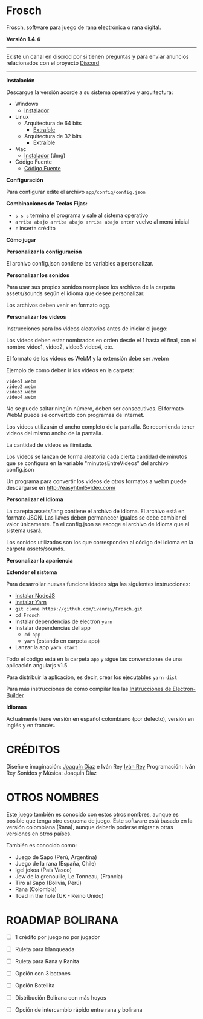 Frosch
======

Frosch, software para juego de rana electrónica o rana digital.

**Versión 1.4.4**

----------

Existe un canal en discrod por si tienen preguntas y para enviar anuncios relacionados con el proyecto
[Discord](https://discord.com/channels/734551945066446848/734551945066446851)

----------

**Instalación**

Descargue la versión acorde a su sistema operativo y arquitectura:

- Windows
  - [Instalador](https://github.com/ivanrey/Frosch/releases/latest/download/Frosch-win.exe)
- Linux
  - Arquitectura de 64 bits
    - [Extraíble](https://github.com/ivanrey/Frosch/releases/latest/download/Frosch-linux-x64.zip)
  - Arquitectura de 32 bits
    - [Extraíble](https://github.com/ivanrey/Frosch/releases/latest/download/Frosch-linux-ia32.zip)
- Mac
  - [Instalador](https://github.com/ivanrey/Frosch/releases/latest/download/Frosch-mac.dmg) (dmg)
- Código Fuente
  - [Código Fuente](https://github.com/ivanrey/Frosch/archive/v1.4.2.zip)
      
**Configuración**

Para configurar edite el archivo `app/config/config.json`

**Combinaciones de Teclas Fijas:**

 - `s s s` termina el programa y sale al sistema operativo
 - `arriba abajo arriba abajo arriba abajo enter` vuelve al menú inicial
 - `c` inserta crédito

**Cómo jugar**

**Personalizar la configuración**

El archivo config.json contiene las variables a personalizar.

**Personalizar los sonidos**

Para usar sus propios sonidos reemplace los archivos de la carpeta assets/sounds según el idioma que desee personalizar.

Los archivos deben venir en formato ogg.

**Personalizar los videos**

Instrucciones para los videos aleatorios antes de iniciar el juego:

Los videos deben estar nombrados en orden desde el 1 hasta el final, con el nombre video1, video2, video3 video4, etc.

El formato de los videos es WebM y la extensión debe ser .webm

Ejemplo de como deben ir los videos en la carpeta:

    video1.webm
    video2.webm
    video3.webm
    video4.webm

No se puede saltar ningún número, deben ser consecutivos. El formato WebM puede se convertido con programas de internet.

Los videos utilizarán el ancho completo de la pantalla. Se recomienda tener videos del mismo ancho de la pantalla.

La cantidad de videos es ilimitada.

Los videos se lanzan de forma aleatoria cada cierta cantidad de minutos que se configura en la variable "minutosEntreVideos" del archivo
config.json

Un programa para convertir los videos de otros formatos a webm puede descargarse en http://easyhtml5video.com/

**Personalizar el Idioma**

La carepta assets/lang contiene el archivo de idioma. El archivo está en formato JSON. Las llaves deben permanecer iguales se debe cambiar el valor únicamente. En el config.json se escoge el archivo de idioma que el sistema usará.

Los sonidos utilizados son los que corresponden al código del idioma en la carpeta assets/sounds.

**Personalizar la apariencia**

**Extender el sistema**

Para desarrollar nuevas funcionalidades siga las siguientes instrucciones:

- [Instalar NodeJS](https://nodejs.org/en/download/ "(target|_blank)")
- [Instalar Yarn](https://yarnpkg.com/getting-started/install "(target|_blank)")
- `git clone https://github.com/ivanrey/Frosch.git`
- `cd Frosch`
- Instalar dependencias de electron `yarn`
- Instalar dependencias del app 
    - `cd app`
    - `yarn` (estando en carpeta app)
- Lanzar la app `yarn start`

Todo el código está en la carpeta `app` y sigue las convenciones de una aplicación angularjs v1.5

Para distribuir la aplicación, es decir, crear los ejecutables
`yarn dist`

Para más instrucciones de como compilar lea las [Instrucciones de Electron-Builder](https://www.electron.build/ "(target|_blank)")

**Idiomas**

Actualmente tiene versión en español colombiano (por defecto), versión en inglés y en francés.


CRÉDITOS
========

Diseño e imaginación: [Joaquín Díaz](http://construyasuvideorockola.com) e Iván Rey [Iván Rey](https://github.com/ivanrey)
Programación: Iván Rey
Sonidos y Música: Joaquín Díaz

OTROS NOMBRES
=============

Este juego también es conocido con estos otros nombres, aunque es posible que tenga otro esquema de juego.
Este software está basado en la versión colombiana (Rana), aunque debería poderse migrar a otras versiones en otros países.

También es conocido como:

 - Juego de Sapo (Perú, Argentina)
 - Juego de la rana (España, Chile)
 - Igel jokoa (País Vasco)
 - Jew de la grenouille, Le Tonneau, (Francia)
 - Tiro al Sapo (Bolivia, Perú)
 - Rana (Colombia)
 - Toad in the hole (UK - Reino Unido)


ROADMAP BOLIRANA
================

- [ ] 1 crédito por juego no por jugador
- [ ] Ruleta para blanqueada
- [ ] Ruleta para Rana y Ranita
- [ ] Opción con 3 botones
- [ ] Opción Botellita
- [ ] Distribución Bolirana con más hoyos
- [ ] Opción de intercambio rápido entre rana y bolirana

